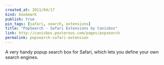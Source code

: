 ```yaml
---
created_at: 2011/04/17
kind: bookmark
publish: true
pin_tags: [safari, search, extensions]
title: "PopSearch - Safari Extensions by Canisbos"
link: http://canisbos.posterous.com/pages/popsearch
permalink: popsearch-safari-extension
---
```


A very handy popup search box for Safari, which lets you define your own search engines.
